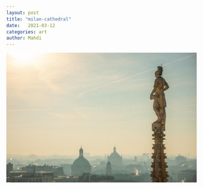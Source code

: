 ```yaml
---
layout: post
title: "milan-cathedral"
date:   2021-03-12
categories: art
author: Mahdi
---
```


![boy.](/img/arts/milan-cathedral.jpg)
